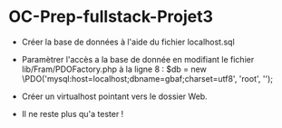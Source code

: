 # OC-Prep-fullstack-Projet3

- Créer la base de données à l'aide du fichier localhost.sql

- Paramètrer l'accès a la base de donnée en modifiant le fichier lib/Fram/PDOFactory.php à la ligne 8 :
        $db = new \PDO('mysql:host=localhost;dbname=gbaf;charset=utf8', 'root', '');

- Créer un virtualhost pointant vers le dossier Web.

- Il ne reste plus qu'a tester !